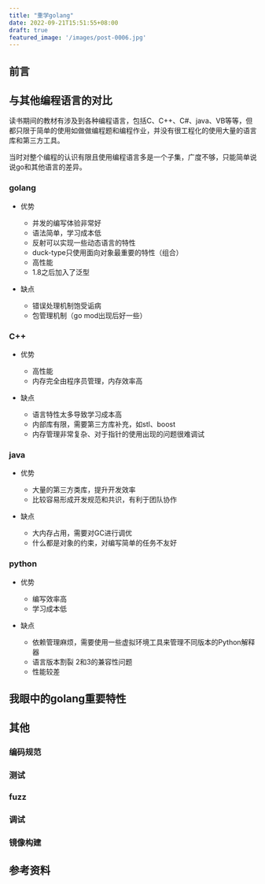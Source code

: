 ```yaml
---
title: "重学golang"
date: 2022-09-21T15:51:55+08:00
draft: true
featured_image: '/images/post-0006.jpg'
---
```


## 前言

## 与其他编程语言的对比

读书期间的教材有涉及到各种编程语言，包括C、C++、C#、java、VB等等，但都只限于简单的使用如做做编程题和编程作业，并没有很工程化的使用大量的语言库和第三方工具。

当时对整个编程的认识有限且使用编程语言多是一个子集，广度不够，只能简单说说go和其他语言的差异。

### golang

- 优势
    - 并发的编写体验非常好
    - 语法简单，学习成本低
    - 反射可以实现一些动态语言的特性
    - duck-type只使用面向对象最重要的特性（组合）
    - 高性能
    - 1.8之后加入了泛型

- 缺点
    - 错误处理机制饱受诟病
    - 包管理机制（go mod出现后好一些）

### C++

- 优势
    - 高性能
    - 内存完全由程序员管理，内存效率高

- 缺点
    - 语言特性太多导致学习成本高
    - 内部库有限，需要第三方库补充，如stl、boost
    - 内存管理非常复杂、对于指针的使用出现的问题很难调试

### java

- 优势
    - 大量的第三方类库，提升开发效率 
    - 比较容易形成开发规范和共识，有利于团队协作

- 缺点
    - 大内存占用，需要对GC进行调优
    - 什么都是对象的约束，对编写简单的任务不友好

### python

- 优势
    - 编写效率高
    - 学习成本低

- 缺点
    - 依赖管理麻烦，需要使用一些虚拟环境工具来管理不同版本的Python解释器
    - 语言版本割裂 2和3的兼容性问题
    - 性能较差

## 我眼中的golang重要特性

## 其他

### 编码规范

### 测试

### fuzz

### 调试

### 镜像构建

## 参考资料